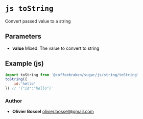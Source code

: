 


<!-- @namespace    sugar.js.string -->
<!-- @name    toString -->

# ```js toString ```


Convert passed value to a string

## Parameters

- **value**  Mixed: The value to convert to string



## Example (js)

```js
import toString from '@coffeekraken/sugar/js/string/toString'
toString({
	id:'hello'
}) // '{"id":"hello"}'
```


### Author
- **Olivier Bossel** <a href="mailto:olivier.bossel@gmail.com">olivier.bossel@gmail.com</a> 



